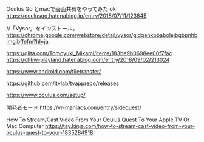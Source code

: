Oculus Go とmacで画面共有をやってみた ok
https://oculusgo.hatenablog.jp/entry/2018/07/11/123645


//「Vysor」をインストール。
https://chrome.google.com/webstore/detail/vysor/gidgenkbbabolejbgbpnhbimgjbffefm?hl=ja


https://qiita.com/Tomoyuki_Mikami/items/183be9b0698ee00f7fac
https://chkw-playland.hatenablog.com/entry/2018/09/02/213024


https://www.android.com/filetransfer/



https://github.com/itvlab/tvapprepo/releases


https://www.oculus.com/setup/

開発者モード
https://vr-maniacs.com/entry/sidequest/


How To Stream/Cast Video From Your Oculus Quest To Your Apple TV Or Mac Computer
https://tay.kinja.com/how-to-stream-cast-video-from-your-oculus-quest-to-your-1835284918
